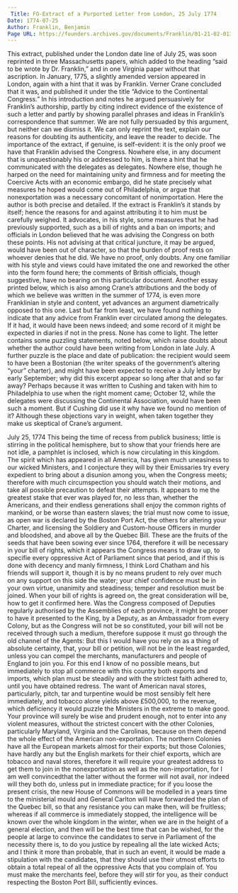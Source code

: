 ```yaml
---
 Title: FO-Extract of a Purported Letter from London, 25 July 1774
Date: 1774-07-25
Author: Franklin, Benjamin
Page URL: https://founders.archives.gov/documents/Franklin/01-21-02-0130
---
```


This extract, published under the London date line of July 25, was soon reprinted in three Massachusetts papers, which added to the heading “said to be wrote by Dr. Franklin,” and in one Virginia paper without that ascription. In January, 1775, a slightly amended version appeared in London, again with a hint that it was by Franklin. Verner Crane concluded that it was, and published it under the title “Advice to the Continental Congress.” In his introduction and notes he argued persuasively for Franklin’s authorship, partly by citing indirect evidence of the existence of such a letter and partly by showing parallel phrases and ideas in Franklin’s correspondence that summer. We are not fully persuaded by this argument, but neither can we dismiss it. We can only reprint the text, explain our reasons for doubting its authenticity, and leave the reader to decide.
The importance of the extract, if genuine, is self-evident: it is the only proof we have that Franklin advised the Congress. Nowhere else, in any document that is unquestionably his or addressed to him, is there a hint that he communicated with the delegates as delegates. Nowhere else, though he harped on the need for maintaining unity and firmness and for meeting the Coercive Acts with an economic embargo, did he state precisely what measures he hoped would come out of Philadelphia, or argue that nonexportation was a necessary concomitant of nonimportation. Here the author is both precise and detailed. If the extract is Franklin’s it stands by itself; hence the reasons for and against attributing it to him must be carefully weighed. It advocates, in his style, some measures that he had previously supported, such as a bill of rights and a ban on imports; and officials in London believed that he was advising the Congress on both these points. His not advising at that critical juncture, it may be argued, would have been out of character, so that the burden of proof rests on whoever denies that he did.
We have no proof, only doubts. Any one familiar with his style and views could have imitated the one and reworked the other into the form found here; the comments of British officials, though suggestive, have no bearing on this particular document. Another essay printed below, which is also among Crane’s attributions and the body of which we believe was written in the summer of 1774, is even more Franklinian in style and content, yet advances an argument diametrically opposed to this one. Last but far from least, we have found nothing to indicate that any advice from Franklin ever circulated among the delegates. If it had, it would have been news indeed; and some record of it might be expected in diaries if not in the press. None has come to light.
The letter contains some puzzling statements, noted below, which raise doubts about whether the author could have been writing from London in late July. A further puzzle is the place and date of publication: the recipient would seem to have been a Bostonian (the writer speaks of the government’s altering “your” charter), and might have been expected to receive a July letter by early September; why did this excerpt appear so long after that and so far away? Perhaps because it was written to Cushing and taken with him to Philadelphia to use when the right moment came; October 12, while the delegates were discussing the Continental Association, would have been such a moment. But if Cushing did use it why have we found no mention of it? Although these objections vary in weight, when taken together they make us skeptical of Crane’s argument.
 
July 25, 1774
This being the time of recess from publick business; little is stirring in the political hemisphere, but to show that your friends here are not idle, a pamphlet is inclosed, which is now circulating in this kingdom. The spirit which has appeared in all America, has given much uneasiness to our wicked Ministers, and I conjecture they will by their Emissaries try every expedient to bring about a disunion among you, when the Congress meets; therefore with much circumspection you should watch their motions, and take all possible precaution to defeat their attempts. It appears to me the greatest stake that ever was played for, no less than, whether the Americans, and their endless generations shall enjoy the common rights of mankind, or be worse than eastern slaves; the trial must now come to issue, as open war is declared by the Boston Port Act, the others for altering your Charter, and licensing the Soldiery and Custom-house Officers in murder and bloodshed, and above all by the Quebec Bill. These are the fruits of the seeds that have been sowing ever since 1764, therefore it will be necessary in your bill of rights, which it appears the Congress means to draw up, to specifie every oppressive Act of Parliament since that period, and if this is done with decency and manly firmness, I think Lord Chatham and his friends will support it, though it is by no means prudent to rely over much on any support on this side the water; your chief confidence must be in your own virtue, unanimity and steadiness; temper and resolution must be joined.
When your bill of rights is agreed on, the great consideration will be, how to get it confirmed here. Was the Congress composed of Deputies regularly authorised by the Assemblies of each province, it might be proper to have it presented to the King, by a Deputy, as an Ambassador from every Colony, but as the Congress will not be so constituted, your bill will not be received through such a medium, therefore suppose it must go through the old channel of the Agents: But this I would have you rely on as a thing of absolute certainty, that, your bill or petition, will not be in the least regarded, unless you can compel the merchants, manufacturers and people of England to join you. For this end I know of no possible means, but immediately to stop all commerce with this country both exports and imports, which plan must be steadily and with the strictest faith adhered to, until you have obtained redress. The want of American naval stores, particularly, pitch, tar and turpentine would be most sensibly felt here immediately, and tobacco alone yields above £500,000, to the revenue, which deficiency it would puzzle the Ministers in the extreme to make good. Your province will surely be wise and prudent enough, not to enter into any violent measures, without the strictest concert with the other Colonies, particularly Maryland, Virginia and the Carolinas, because on them depend the whole effect of the American non-exportation. The northern Colonies have all the European markets almost for their exports; but those Colonies, have hardly any but the English markets for their chief exports, which are tobacco and naval stores, therefore it will require your greatest address to get them to join in the nonexportation as well as the non-importation, for I am well convincedthat the latter without the former will not avail, nor indeed will they both do, unless put in immediate practice; for if you loose the present crisis, the new House of Commons will be modelled in a years time to the ministerial mould and General Carlton will have forwarded the plan of the Quebec bill, so that any resistance you can make then, will be fruitless; whereas if all commerce is immediately stopped, the intelligence will be known over the whole kingdom in the winter, when we are in the height of a general election, and then will be the best time that can be wished, for the people at large to convince the candidates to serve in Parliament of the necessity there is, to do you justice by repealing all the late wicked Acts; and I think it more than probable, that in such an event, it would be made a stipulation with the candidates, that they should use their utmost efforts to obtain a total repeal of all the oppressive Acts that you complain of. You must make the merchants feel, before they will stir for you, as their conduct respecting the Boston Port Bill, sufficiently evinces.

